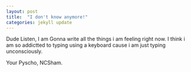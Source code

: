 ```yaml
---
layout: post
title:  "I don't know anymore!"
categories: jekyll update
---
```

Dude Listen, I am Gonna write all the things i am feeling right now. I think i am so addictted to typing using a keyboard cause i am just typing unconsciously.

Your Pyscho,
NCSham.